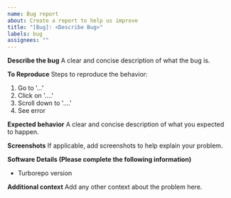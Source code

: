 ```yaml
---
name: Bug report
about: Create a report to help us improve
title: "[Bug]: <Describe Bug>"
labels: bug
assignees: ""
---
```


**Describe the bug**
A clear and concise description of what the bug is.

**To Reproduce**
Steps to reproduce the behavior:

1. Go to '...'
2. Click on '....'
3. Scroll down to '....'
4. See error

**Expected behavior**
A clear and concise description of what you expected to happen.

**Screenshots**
If applicable, add screenshots to help explain your problem.

**Software Details (Please complete the following information)**

-   Turborepo version

**Additional context**
Add any other context about the problem here.
